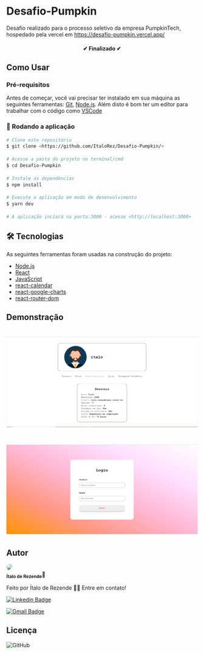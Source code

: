 # Desafio-Pumpkin
Desafio realizado para o processo seletivo da empresa PumpkinTech, hospedado pela vercel em https://desafio-pumpkin.vercel.app/

<h4 align="center"> 
  ✔ Finalizado ✔
</h4>


## Como Usar

### Pré-requisitos

Antes de começar, você vai precisar ter instalado em sua máquina as seguintes ferramentas:
[Git](https://git-scm.com), [Node.js](https://nodejs.org/en/). 
Além disto é bom ter um editor para trabalhar com o código como [VSCode](https://code.visualstudio.com/)

### 🎲 Rodando a aplicação

```bash
# Clone este repositório
$ git clone <https://github.com/ItaloRez/Desafio-Pumpkin/>

# Acesse a pasta do projeto no terminal/cmd
$ cd Desafio-Pumpkin

# Instale as dependências
$ npm install

# Execute a aplicação em modo de desenvolvimento
$ yarn dev

# A aplicação inciará na porta:3000 - acesse <http://localhost:3000>
```

## 🛠 Tecnologias

As seguintes ferramentas foram usadas na construção do projeto:

- [Node.js](https://nodejs.org/en/)
- [React](https://pt-br.reactjs.org/)
- [JavaScript](https://www.javascript.com/)
- [react-calendar](https://github.com/wojtekmaj/react-calendar)
- [react-google-charts](https://www.react-google-charts.com/)
- [react-router-dom](https://reactrouter.com/)


## Demonstração

<h1 align="center">
  <img alt="Podcastr" title="#Podcastr" src="./src/assets/home.png" />
</h1>

<h1 align="center">
  <img alt="Podcastr" title="#Podcastr" src="./src/assets/login.png" />
</h1>

## Autor

 <img src="https://avatars.githubusercontent.com/u/36886923?s=400&u=0f1b25cca90cce5bd10df913cd67ac05fc777213&v=4" width="100px" style="border-radius:10px"></img>
 <br/>
 <sub><b>Ítalo de Rezende</b></sub>🚀


Feito por Ítalo de Rezende 👋🏽 Entre em contato!


[![Linkedin Badge](https://img.shields.io/badge/-Ítalo-blue?style=flat-square&logo=Linkedin&logoColor=white&link=https://www.linkedin.com/in/%C3%ADtalo-rezende-60a5571b2/)](https://www.linkedin.com/in/%C3%ADtalo-rezende-60a5571b2/) 

[![Gmail Badge](https://img.shields.io/badge/-italo.rezende@gec.inatel.br-c14438?style=flat-square&logo=Gmail&logoColor=white&link=mailto:italo.rezende@gec.inatel.br)](mailto:italo.rezende@gec.inatel.br)


## Licença

![GitHub](https://img.shields.io/github/license/ItaloRez/Desafio-Pumpkin)
